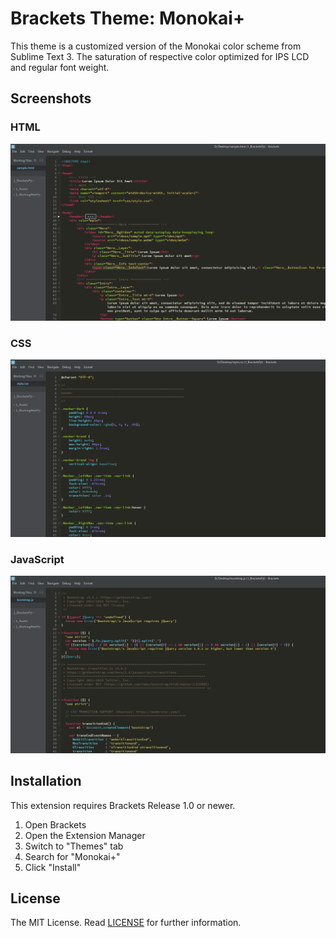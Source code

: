 Brackets Theme: Monokai+
===

This theme is a customized version of the Monokai color scheme from Sublime Text 3. The saturation of respective color optimized for IPS LCD and regular font weight.

Screenshots
---

### HTML
![HTML](screenshots/html.png)

### CSS
![HTML](screenshots/css.png)

### JavaScript
![HTML](screenshots/js.png)

Installation
---

This extension requires Brackets Release 1.0 or newer.

1. Open Brackets
2. Open the Extension Manager
3. Switch to "Themes" tab
4. Search for "Monokai+"
5. Click "Install"

License
---

The MIT License. Read [LICENSE](LICENSE) for further information.
